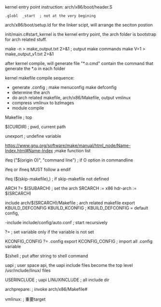 kernel entry point instruction: arch/x86/boot/header.S

    .globl	_start  ; not at the very begining
arch/x86/boot/setup.ld for the linker scipt, will arrange the seciton postion

init/main.c#start_kernel  is the kernel entry point, the arch folder is bootstrap for arch related stuff.

make -n > make_output.txt 2>&1  ; output make commands
make V=1 > make_output_v1.txt 2>&1

after kernel compile, will generate file "*.o.cmd" contain the command that generate the *.o in each folder 

kernel makefile compile sequence:
- generate .config ; make menuconfig make defconfig
- determine the arch
- do arch related makefile, arch/x86/Makefile, output vmlinux
- compress vmlinux to bzImages
- module compile

Makefile ; top

$(CURDIR) ; pwd, current path

unexport  ; undefine variable

https://www.gnu.org/software/make/manual/html_node/Name-Index.html#Name-Index ;make function list

ifeq ("$(origin O)", "command line")  ; if O option in commandline

ifeq or ifneq MUST follow a endif

ifeq ($(skip-makefile),)  ; if skip-makefile not defined

ARCH		?= $(SUBARCH)  ; set the arch
SRCARCH := x86
hdr-arch  := $(SRCARCH)

include arch/$(SRCARCH)/Makefile  ; arch related makefile
export KBUILD_DEFCONFIG KBUILD_KCONFIG  ; KBUILD_DEFCONFIG = default config, 

-include include/config/auto.conf  ; start recursively

?= ; set variable only if the variable is not set

KCONFIG_CONFIG	?= .config
export KCONFIG_CONFIG   ; import all .config variable

$(shell ; put after string to shell command

uapi ; user space api, the uapi include files become the top level /usr/include/linux/ files

USERINCLUDE  ; uapi
LINUXINCLUDE ; all include dir

archprepare:  ; invoke arch/x86/Makefile#


vmlinux:  ; 重要target 
